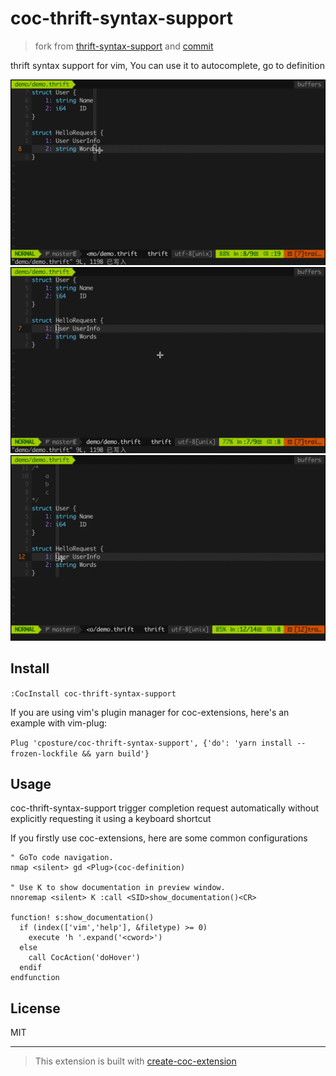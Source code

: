 # coc-thrift-syntax-support

> fork from [thrift-syntax-support](https://github.com/MrKou47/thrift-syntax-support) and [commit](11cc3c9e585f07776a19f921dc72ecd256e9b1e5)

thrift syntax support for vim, You can use it to autocomplete, go to definition

![Example showcasing autocompletion](./demo/completion.gif)
![Example showcasing go-to-defintion](./demo/go-to-define.gif)
![Example showcasing hover information](./demo/hover.gif)

## Install

`:CocInstall coc-thrift-syntax-support`

If you are using vim's plugin manager for coc-extensions, here's an example with vim-plug:

`Plug 'cposture/coc-thrift-syntax-support', {'do': 'yarn install --frozen-lockfile && yarn build'}`

## Usage

coc-thrift-syntax-support trigger completion request automatically without explicitly requesting it using a keyboard shortcut 

If you firstly use coc-extensions, here are some common configurations

```vim
" GoTo code navigation.
nmap <silent> gd <Plug>(coc-definition)

" Use K to show documentation in preview window.
nnoremap <silent> K :call <SID>show_documentation()<CR>

function! s:show_documentation()
  if (index(['vim','help'], &filetype) >= 0)
    execute 'h '.expand('<cword>')
  else
    call CocAction('doHover')
  endif
endfunction
```

## License

MIT

---

> This extension is built with [create-coc-extension](https://github.com/fannheyward/create-coc-extension)
